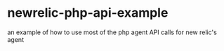 # newrelic-php-api-example
an example of how to use most of the php agent API calls for new relic's agent

